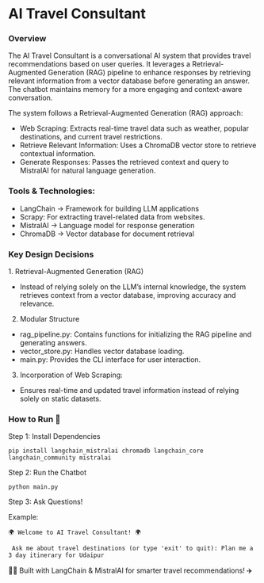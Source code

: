 # AI Travel Consultant

### Overview

The AI Travel Consultant is a conversational AI system that provides travel recommendations based on user queries. It leverages a Retrieval-Augmented Generation (RAG) pipeline to enhance responses by retrieving relevant information from a vector database before generating an answer. The chatbot maintains memory for a more engaging and context-aware conversation.

The system follows a Retrieval-Augmented Generation (RAG) approach:
- Web Scraping: Extracts real-time travel data such as weather, popular destinations, and current travel restrictions.
- Retrieve Relevant Information: Uses a ChromaDB vector store to retrieve contextual information.
- Generate Responses: Passes the retrieved context and query to MistralAI for natural language generation.

### Tools & Technologies:

- LangChain → Framework for building LLM applications
-  Scrapy: For extracting travel-related data from websites.
- MistralAI → Language model for response generation
- ChromaDB → Vector database for document retrieval


### Key Design Decisions

1️. Retrieval-Augmented Generation (RAG)

- Instead of relying solely on the LLM’s internal knowledge, the system retrieves context from a vector database, improving accuracy and relevance.

2. Modular Structure

- rag_pipeline.py: Contains functions for initializing the RAG pipeline and generating answers.
- vector_store.py: Handles vector database loading.
- main.py: Provides the CLI interface for user interaction.
    
3. Incorporation of Web Scraping:
   
- Ensures real-time and updated travel information instead of relying solely on static datasets.

### How to Run 🚀

Step 1: Install Dependencies

    pip install langchain_mistralai chromadb langchain_core langchain_community mistralai
       
Step 2: Run the Chatbot

    python main.py

Step 3: Ask Questions!

Example:

    🌍 Welcome to AI Travel Consultant! 🌍

     Ask me about travel destinations (or type 'exit' to quit): Plan me a 3 day itinerary for Udaipur


👨‍💻 Built with LangChain & MistralAI for smarter travel recommendations! ✈️

